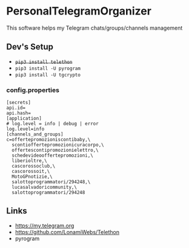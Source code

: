 # PersonalTelegramOrganizer

This software helps my Telegram chats/groups/channels management

## Dev's Setup

+ ~~```pip3 install telethon```~~
+ ```pip3 install -U pyrogram```
+ ```pip3 install -U tgcrypto```

### config.properties

```
[secrets]
api.id=
api.hash=
[application]
# log.level = info | debug | error
log.level=info
[channels_and_groups]
c=offertepromozioniscontibaby,\
  scontioffertepromozionicuracorpo,\
  offertescontipromozionielettro,\
  schedevideooffertepromozioni,\
  liberioltre,\
  cascorossoclub,\
  cascorossoit,\
  MotoGPnotizie,\
  salottoprogrammatori/294248,\
  lucasalvadoricommunity,\
  salottoprogrammatori/294248
```

## Links

+ https://my.telegram.org
+ https://github.com/LonamiWebs/Telethon
+ pyrogram
